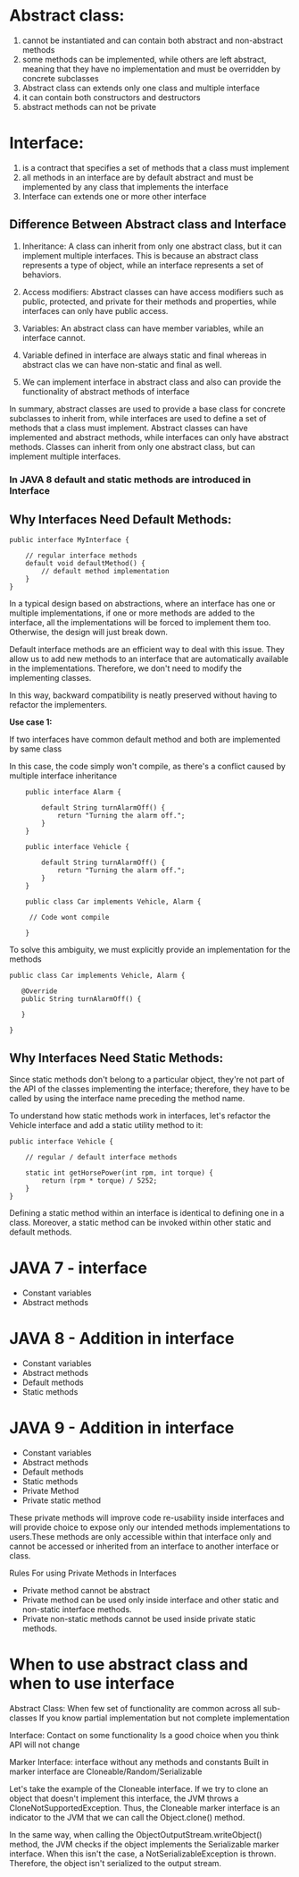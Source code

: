 # Abstract class:

1) cannot be instantiated and can contain both abstract and non-abstract methods
2) some methods can be implemented, while others are left abstract, 
   meaning that they have no implementation and must be overridden by concrete subclasses
3) Abstract class can extends only one class and multiple interface
4) it can contain both constructors and destructors
5) abstract methods can not be private 



# Interface:
1) is a contract that specifies a set of methods that a class must implement
2) all methods in an interface are by default abstract and 
   must be implemented by any class that implements the interface
3) Interface can extends one or more other interface

## Difference Between Abstract class  and Interface
1) Inheritance: A class can inherit from only one abstract class, 
                but it can implement multiple interfaces. 
   This is because an abstract class represents a type of object, 
   while an interface represents a set of behaviors.

2) Access modifiers: Abstract classes can have access modifiers 
   such as public, protected, and private for their methods and properties, 
   while interfaces can only have public access.

3) Variables: An abstract class can have member variables, while an interface cannot.
4) Variable defined in interface are always static and final whereas in abstract clas we can have non-static and final as well.
5) We can implement interface in abstract class and also can provide the functionality of abstract methods of interface



In summary, abstract classes are used to provide a base class for 
concrete subclasses to inherit from, while interfaces are used to define 
a set of methods that a class must implement. 
Abstract classes can have implemented and abstract methods, 
while interfaces can only have abstract methods. Classes can 
inherit from only one abstract class, but can implement multiple interfaces.


### In JAVA 8 default and static methods are introduced in Interface

## **Why Interfaces Need Default Methods:**


    public interface MyInterface {
    
        // regular interface methods
        default void defaultMethod() {
            // default method implementation
        }
    }


In a typical design based on abstractions, where an interface has one or multiple implementations, if one or more methods are added to the interface, all the implementations will be forced to implement them too. Otherwise, the design will just break down.

Default interface methods are an efficient way to deal with this issue. They allow us to add new methods to an interface that are automatically available in the implementations. Therefore, we don't need to modify the implementing classes.

In this way, backward compatibility is neatly preserved without having to refactor the implementers.

**Use case 1:** 

If two interfaces have common default method and both are implemented by same class

In this case, the code simply won't compile, as there's a conflict caused by multiple interface inheritance

        public interface Alarm {
           
            default String turnAlarmOff() {
                return "Turning the alarm off.";
            }
        }

        public interface Vehicle {
        
            default String turnAlarmOff() {
                return "Turning the alarm off.";
            }
        }

        public class Car implements Vehicle, Alarm {
        
         // Code wont compile
        
        }

To solve this ambiguity, we must explicitly provide an implementation for the methods

    public class Car implements Vehicle, Alarm {
    
       @Override
       public String turnAlarmOff() {
    
       }
    
    }

## **Why Interfaces Need Static Methods:**

Since static methods don't belong to a particular object, they're not part of the API of the classes implementing the interface; therefore, they have to be called by using the interface name preceding the method name.

To understand how static methods work in interfaces, let's refactor the Vehicle interface and add a static utility method to it:

    public interface Vehicle {
    
        // regular / default interface methods
        
        static int getHorsePower(int rpm, int torque) {
            return (rpm * torque) / 5252;
        }
    }

Defining a static method within an interface is identical to defining one in a class. Moreover, a static method can be invoked within other static and default methods.

# **JAVA 7 - interface**
* Constant variables
* Abstract methods

# **JAVA 8 - Addition in interface**
* Constant variables
* Abstract methods
* Default methods
* Static methods

# **JAVA 9 - Addition in interface**
* Constant variables
* Abstract methods
* Default methods
* Static methods
* Private Method
* Private static method

These private methods will improve code re-usability inside interfaces and will provide choice to expose only our intended methods implementations to users.These methods are only accessible within that interface only and cannot be accessed or inherited from an interface to another interface or class.

Rules For using Private Methods in Interfaces

* Private method cannot be abstract
* Private method can be used only inside interface and other static and non-static interface methods.
* Private non-static methods cannot be used inside private static methods.


# **When to use abstract class and when to use interface**

Abstract Class:
When few set of functionality are common across all sub-classes
If you know partial implementation but not complete implementation



Interface:
Contact on some functionality
Is a good choice when you think API will not change




Marker Interface:
interface without any methods and constants 
Built in marker interface are Cloneable/Random/Serializable

Let's take the example of the Cloneable interface. If we try to clone an object that doesn't implement this interface, the JVM throws a CloneNotSupportedException. Thus, the Cloneable marker interface is an indicator to the JVM that we can call the Object.clone() method.

In the same way, when calling the ObjectOutputStream.writeObject() method, the JVM checks if the object implements the Serializable marker interface. When this isn't the case, a NotSerializableException is thrown. Therefore, the object isn't serialized to the output stream.






